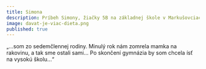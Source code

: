 ```yaml
---
title: Simona
description: Príbeh Simony, žiačky 5B na základnej škole v Markušovciach.
image: davat-je-viac-dieta.png
published: true
---
```

„...som zo sedemčlennej rodiny. Minulý rok nám zomrela mamka na rakovinu, a tak sme ostali sami... Po skončení gymnázia by som chcela ísť na vysokú školu...“